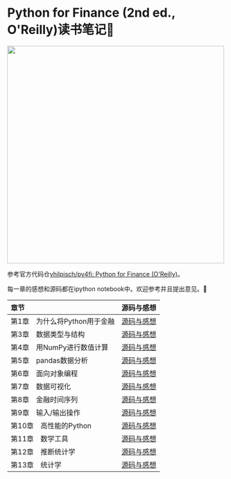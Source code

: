 # Python for Finance (2nd ed., O'Reilly)读书笔记:closed_book:

<img src="http://hilpisch.com/images/py4fi_2nd_shadow.png" width="500">

参考官方代码仓[yhilpisch/py4fi: Python for Finance (O'Reilly)](https://github.com/yhilpisch/py4fi)。

每一章的感想和源码都在ipython notebook中。欢迎参考并且提出意见。:rainbow:

| 章节 | 源码与感想 |
| :--- | :--- |
| 第1章　为什么将Python用于金融 | [源码与感想](code/ch01/01_why_python.ipynb) |
| 第3章　数据类型与结构 | [源码与感想](code/ch03/03_data_structures.ipynb) |
| 第4章　用NumPy进行数值计算 | [源码与感想](code/ch04/04_numpy.ipynb) |
| 第5章　pandas数据分析 | [源码与感想](code/ch05/05_pandas.ipynb) |
| 第6章　面向对象编程 | [源码与感想](code/ch06/06_object_orientation.ipynb) |
| 第7章　数据可视化 | [源码与感想](code/ch07/07_visualization.ipynb) |
| 第8章　金融时间序列 | [源码与感想](code/ch08/08_financial_time_series.ipynb) |
| 第9章　输入/输出操作 | [源码与感想](code/ch09/09_input_output.ipynb) |
| 第10章　高性能的Python | [源码与感想](code/ch10/10_performance_python.ipynb) |
| 第11章　数学工具 | [源码与感想](code/ch11/11_math_tools.ipynb) |
| 第12章　推断统计学 | [源码与感想](code/ch12/12_stochastics.ipynb) |
| 第13章　统计学 | [源码与感想](code/ch09/09_input_output.ipynb) |
